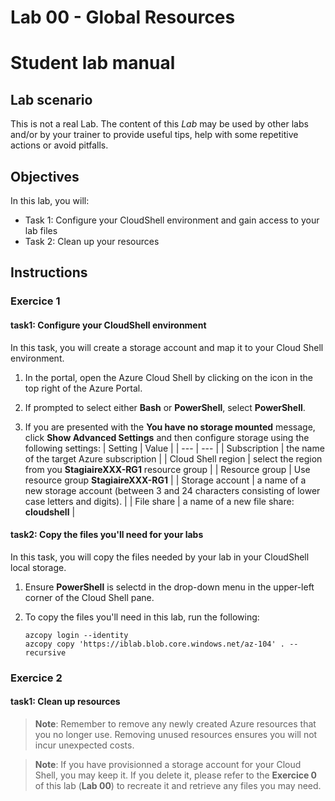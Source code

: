 # Lab 00 - Global Resources

# Student lab manual

## Lab scenario

This is not a real Lab. The content of this *Lab* may be used by other labs and/or by your trainer to provide useful tips, help with some repetitive actions or avoid pitfalls.

## Objectives

In this lab, you will:

+ Task 1: Configure your CloudShell environment and gain access to your lab files
+ Task 2: Clean up your resources

## Instructions

### Exercice 1

#### task1: Configure your CloudShell environment

In this task, you will create a storage account and map it to your Cloud Shell environment.

1. In the portal, open the Azure Cloud Shell by clicking on the icon in the top right of the Azure Portal.

1. If prompted to select either **Bash** or **PowerShell**, select **PowerShell**.

1. If you are presented with the **You have no storage mounted** message, click **Show Advanced Settings** and then configure storage using the following settings:
    | Setting | Value |
    | --- | --- |
    | Subscription | the name of the target Azure subscription |
    | Cloud Shell region | select the region from you **StagiaireXXX-RG1** resource group |
    | Resource group | Use  resource group **StagiaireXXX-RG1** |
    | Storage account | a name of a new storage account (between 3 and 24 characters consisting of lower case letters and digits). |
    | File share | a name of a new file share: **cloudshell** |

#### task2: Copy the files you'll need for your labs

In this task, you will copy the files needed by your lab in your CloudShell local storage.

1. Ensure **PowerShell** is selectd  in the drop-down menu in the upper-left corner of the Cloud Shell pane.

1. To copy the files you'll need in this lab, run the following:

   ```pwsh
   azcopy login --identity
   azcopy copy 'https://iblab.blob.core.windows.net/az-104' . --recursive
   ```

### Exercice 2

#### task1: Clean up resources

   >**Note**: Remember to remove any newly created Azure resources that you no longer use. Removing unused resources ensures you will not incur unexpected costs.
   
   >**Note**: If you have provisionned a storage account for your Cloud Shell, you may keep it. If you delete it, please refer to the **Exercice 0** of this lab (**Lab 00**) to recreate it and retrieve any files you may need.
